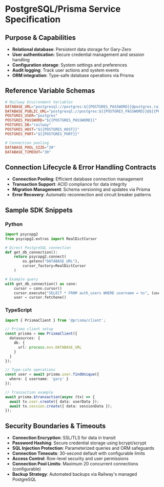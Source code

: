 # PostgreSQL/Prisma Service Specification

## Purpose & Capabilities
- **Relational database**: Persistent data storage for Gary-Zero
- **User authentication**: Secure credential management and session handling
- **Configuration storage**: System settings and preferences
- **Audit logging**: Track user actions and system events
- **ORM integration**: Type-safe database operations via Prisma

## Reference Variable Schemas
```toml
# Railway Environment Variables
DATABASE_URL="postgresql://postgres:${{POSTGRES_PASSWORD}}@postgres.railway.internal:5432/railway"
DATABASE_PUBLIC_URL="postgresql://postgres:${{POSTGRES_PASSWORD}}@${{POSTGRES_HOST}}:${{POSTGRES_PORT}}/railway"
POSTGRES_USER="postgres"
POSTGRES_PASSWORD="${{POSTGRES_PASSWORD}}"  
POSTGRES_DB="railway"
POSTGRES_HOST="${{POSTGRES_HOST}}"
POSTGRES_PORT="${{POSTGRES_PORT}}"

# Connection pooling
DATABASE_POOL_SIZE="20"
DATABASE_TIMEOUT="30"
```

## Connection Lifecycle & Error Handling Contracts
- **Connection Pooling**: Efficient database connection management
- **Transaction Support**: ACID compliance for data integrity
- **Migration Management**: Schema versioning and updates via Prisma
- **Error Recovery**: Automatic reconnection and circuit breaker patterns

## Sample SDK Snippets
### Python
```python
import psycopg2
from psycopg2.extras import RealDictCursor

# Direct PostgreSQL connection
def get_db_connection():
    return psycopg2.connect(
        os.getenv("DATABASE_URL"),
        cursor_factory=RealDictCursor
    )

# Example query
with get_db_connection() as conn:
    cursor = conn.cursor()
    cursor.execute("SELECT * FROM auth_users WHERE username = %s", (username,))
    user = cursor.fetchone()
```

### TypeScript
```typescript
import { PrismaClient } from '@prisma/client';

// Prisma client setup
const prisma = new PrismaClient({
  datasources: {
    db: {
      url: process.env.DATABASE_URL
    }
  }
});

// Type-safe operations
const user = await prisma.user.findUnique({
  where: { username: 'gary' }
});

// Transaction example
await prisma.$transaction(async (tx) => {
  await tx.user.create({ data: userData });
  await tx.session.create({ data: sessionData });
});
```

## Security Boundaries & Timeouts
- **Connection Encryption**: SSL/TLS for data in transit
- **Password Hashing**: Secure credential storage using bcrypt/scrypt
- **SQL Injection Protection**: Parameterized queries and ORM safeguards
- **Connection Timeouts**: 30-second default with configurable limits
- **Access Control**: Row-level security and user permissions
- **Connection Pool Limits**: Maximum 20 concurrent connections (configurable)
- **Backup Strategy**: Automated backups via Railway's managed PostgreSQL
